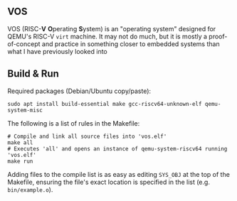 ## VOS
VOS (RISC-**V** **O**perating **S**ystem) is an "operating system" designed for QEMU's RISC-V `virt` machine. It may not do much, but it is mostly a proof-of-concept and practice in something closer to embedded systems than what I have previously looked into

## Build & Run
Required packages (Debian/Ubuntu copy/paste):
```
sudo apt install build-essential make gcc-riscv64-unknown-elf qemu-system-misc
```

The following is a list of rules in the Makefile:
```
# Compile and link all source files into 'vos.elf'
make all
# Executes 'all' and opens an instance of qemu-system-riscv64 running 'vos.elf'
make run
```

Adding files to the compile list is as easy as editing `SYS_OBJ` at the top of the Makefile, ensuring the file's exact location is specified in the list (e.g. `bin/example.o`).
